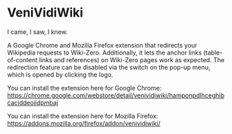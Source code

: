 # VeniVidiWiki

I came, I saw, I knew.

A Google Chrome and Mozilla Firefox extension that redirects your Wikipedia requests to Wiki-Zero. Additionally, it lets the anchor links (table-of-content links and references) on Wiki-Zero pages work as expected. The redirection feature can be disabled via the switch on the pop-up menu, which is opened by clicking the logo.

You can install the extension here for Google Chrome: https://chrome.google.com/webstore/detail/venividiwiki/hamponpdlhceghibcaciddeoiidpmbaj

You can install the extension here for Mozilla Firefox: https://addons.mozilla.org/firefox/addon/venividiwiki/
